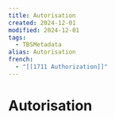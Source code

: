 ```yaml
---
title: Autorisation
created: 2024-12-01
modified: 2024-12-01
tags:
  - TBSMetadata
alias: Autorisation
french:
  - "[[1711 Authorization]]"
---
```

# Autorisation
